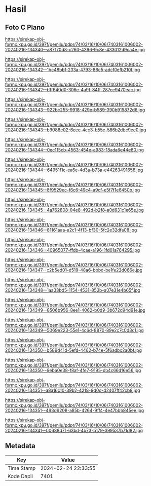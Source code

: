 # Hasil

## Foto C Plano

https://sirekap-obj-formc.kpu.go.id/397f/pemilu/pdpr/74/03/16/10/06/7403161006002-20240216-134340--a87170d8-c260-4396-9c8e-433012d9ca4e.jpg

https://sirekap-obj-formc.kpu.go.id/397f/pemilu/pdpr/74/03/16/10/06/7403161006002-20240216-134342--1bc48bbf-233a-4793-86c5-adcf0efb210f.jpg

https://sirekap-obj-formc.kpu.go.id/397f/pemilu/pdpr/74/03/16/10/06/7403161006002-20240216-134342--b1f640d0-306e-4a9f-84ff-287ee9470eac.jpg

https://sirekap-obj-formc.kpu.go.id/397f/pemilu/pdpr/74/03/16/10/06/7403161006002-20240216-134343--922bc255-9918-429e-b589-390b915872d6.jpg

https://sirekap-obj-formc.kpu.go.id/397f/pemilu/pdpr/74/03/16/10/06/7403161006002-20240216-134343--b9088e02-6eee-4cc3-b55c-586b2dbc9ee0.jpg

https://sirekap-obj-formc.kpu.go.id/397f/pemilu/pdpr/74/03/16/10/06/7403161006002-20240216-134344--0ec115cb-4563-454e-a983-18ada6e44e80.jpg

https://sirekap-obj-formc.kpu.go.id/397f/pemilu/pdpr/74/03/16/10/06/7403161006002-20240216-134344--64951f1c-ea6e-4d3a-b73a-e44263491658.jpg

https://sirekap-obj-formc.kpu.go.id/397f/pemilu/pdpr/74/03/16/10/06/7403161006002-20240216-134345--8f9529ec-f6c6-49c4-a9cf-e5f7f1e6450b.jpg

https://sirekap-obj-formc.kpu.go.id/397f/pemilu/pdpr/74/03/16/10/06/7403161006002-20240216-134345--4a762808-04e8-492d-b2f8-a0d631c1e65e.jpg

https://sirekap-obj-formc.kpu.go.id/397f/pemilu/pdpr/74/03/16/10/06/7403161006002-20240216-134346--81161aaa-a2c1-4f13-bf30-5fc2e32dfa08.jpg

https://sirekap-obj-formc.kpu.go.id/397f/pemilu/pdpr/74/03/16/10/06/7403161006002-20240216-134346--40965077-ffdb-4cae-a196-1fd01a764295.jpg

https://sirekap-obj-formc.kpu.go.id/397f/pemilu/pdpr/74/03/16/10/06/7403161006002-20240216-134347--c2b5ed01-d519-48a6-bbbd-be1fe22d066e.jpg

https://sirekap-obj-formc.kpu.go.id/397f/pemilu/pdpr/74/03/16/10/06/7403161006002-20240216-134348--1aa33bd5-1154-4531-853b-a07e31e4b65f.jpg

https://sirekap-obj-formc.kpu.go.id/397f/pemilu/pdpr/74/03/16/10/06/7403161006002-20240216-134349--8506b956-8ee1-4062-b0d9-3b672d94d91e.jpg

https://sirekap-obj-formc.kpu.go.id/397f/pemilu/pdpr/74/03/16/10/06/7403161006002-20240216-134349--5069e223-55e1-4c6d-8870-89e2c7c0d3c1.jpg

https://sirekap-obj-formc.kpu.go.id/397f/pemilu/pdpr/74/03/16/10/06/7403161006002-20240216-134350--b589d41d-5efd-4462-b74e-5f6adbc2a0bf.jpg

https://sirekap-obj-formc.kpu.go.id/397f/pemilu/pdpr/74/03/16/10/06/7403161006002-20240216-134350--9eba0e38-f8af-4fe7-9195-db4c66d16e56.jpg

https://sirekap-obj-formc.kpu.go.id/397f/pemilu/pdpr/74/03/16/10/06/7403161006002-20240216-134351--a8a16c10-39b2-4218-9d0d-d2407ff42cb8.jpg

https://sirekap-obj-formc.kpu.go.id/397f/pemilu/pdpr/74/03/16/10/06/7403161006002-20240216-134351--493d6208-a85b-4264-9ff4-4e47bbb845ee.jpg

https://sirekap-obj-formc.kpu.go.id/397f/pemilu/pdpr/74/03/16/10/06/7403161006002-20240216-134341--00688d71-63bd-4b73-b179-399537b71d82.jpg


## Metadata

| Key        | Value               |
| ---------- | ------------------- |
| Time Stamp | 2024-02-24 22:33:55 |
| Kode Dapil | 7401                |



